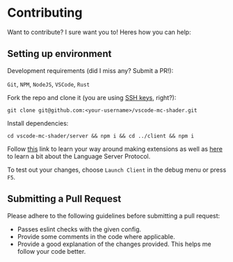 # Contributing

Want to contribute? I sure want you to! Heres how you can help:

## Setting up environment

Development requirements (did I miss any? Submit a PR!):

`Git`, `NPM`, `NodeJS`, `VSCode`, `Rust`

Fork the repo and clone it (you are using [SSH keys](https://help.github.com/articles/connecting-to-github-with-ssh/), right?):

`git clone git@github.com:<your-username>/vscode-mc-shader.git`

Install dependencies:

`cd vscode-mc-shader/server && npm i && cd ../client && npm i`

Follow [this](https://code.visualstudio.com/docs/extensions/overview) link to learn your way around making extensions as well as [here](https://code.visualstudio.com/docs/extensions/example-language-server) to learn a bit about the Language Server Protocol.

To test out your changes, choose `Launch Client` in the debug menu or press `F5`.

## Submitting a Pull Request

Please adhere to the following guidelines before submitting a pull request:

- Passes eslint checks with the given config.
- Provide some comments in the code where applicable.
- Provide a good explanation of the changes provided. This helps me follow your code better.
